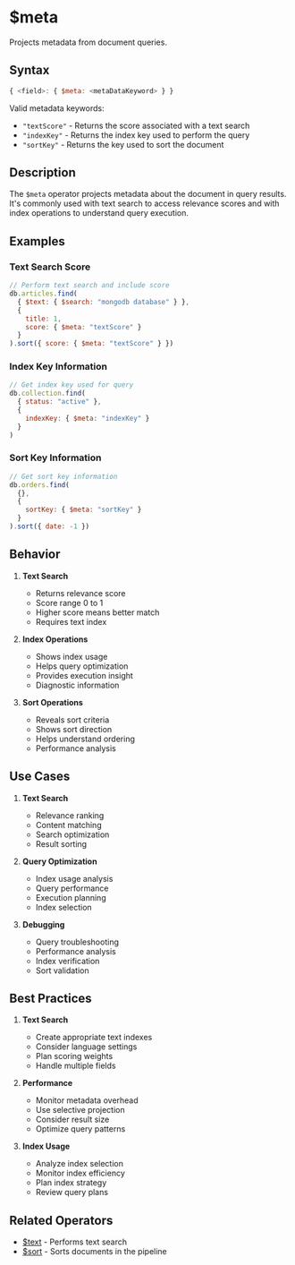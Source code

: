 # $meta

Projects metadata from document queries.

## Syntax

```javascript
{ <field>: { $meta: <metaDataKeyword> } }
```

Valid metadata keywords:
- `"textScore"` - Returns the score associated with a text search
- `"indexKey"` - Returns the index key used to perform the query
- `"sortKey"` - Returns the key used to sort the document

## Description

The `$meta` operator projects metadata about the document in query results. It's commonly used with text search to access relevance scores and with index operations to understand query execution.

## Examples

### Text Search Score

```javascript
// Perform text search and include score
db.articles.find(
  { $text: { $search: "mongodb database" } },
  {
    title: 1,
    score: { $meta: "textScore" }
  }
).sort({ score: { $meta: "textScore" } })
```

### Index Key Information

```javascript
// Get index key used for query
db.collection.find(
  { status: "active" },
  {
    indexKey: { $meta: "indexKey" }
  }
)
```

### Sort Key Information

```javascript
// Get sort key information
db.orders.find(
  {},
  {
    sortKey: { $meta: "sortKey" }
  }
).sort({ date: -1 })
```

## Behavior

1. **Text Search**
   - Returns relevance score
   - Score range 0 to 1
   - Higher score means better match
   - Requires text index

2. **Index Operations**
   - Shows index usage
   - Helps query optimization
   - Provides execution insight
   - Diagnostic information

3. **Sort Operations**
   - Reveals sort criteria
   - Shows sort direction
   - Helps understand ordering
   - Performance analysis

## Use Cases

1. **Text Search**
   - Relevance ranking
   - Content matching
   - Search optimization
   - Result sorting

2. **Query Optimization**
   - Index usage analysis
   - Query performance
   - Execution planning
   - Index selection

3. **Debugging**
   - Query troubleshooting
   - Performance analysis
   - Index verification
   - Sort validation

## Best Practices

1. **Text Search**
   - Create appropriate text indexes
   - Consider language settings
   - Plan scoring weights
   - Handle multiple fields

2. **Performance**
   - Monitor metadata overhead
   - Use selective projection
   - Consider result size
   - Optimize query patterns

3. **Index Usage**
   - Analyze index selection
   - Monitor index efficiency
   - Plan index strategy
   - Review query plans

## Related Operators

- [$text](../query/text.md) - Performs text search
- [$sort](../aggregation/sort.md) - Sorts documents in the pipeline 
